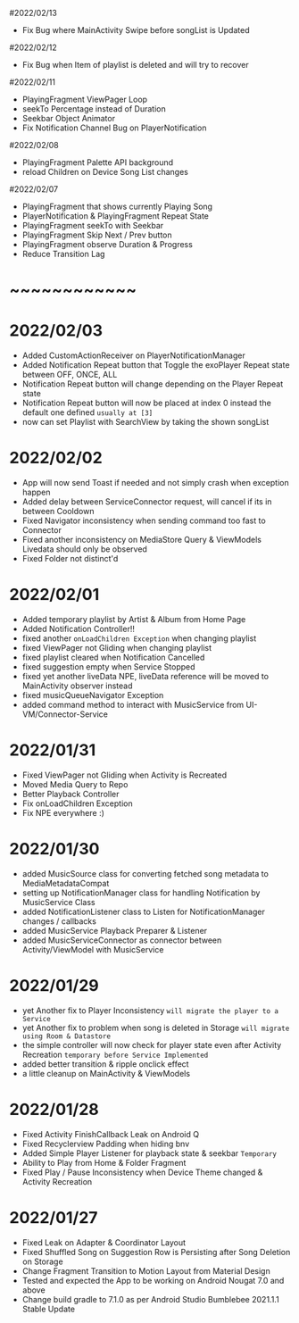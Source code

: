 #2022/02/13
- Fix Bug where MainActivity Swipe before songList is Updated

#2022/02/12
- Fix Bug when Item of playlist is deleted and will try to recover

#2022/02/11
- PlayingFragment ViewPager Loop
- seekTo Percentage instead of Duration
- Seekbar Object Animator
- Fix Notification Channel Bug on PlayerNotification

#2022/02/08
- PlayingFragment Palette API background
- reload Children on Device Song List changes

#2022/02/07
-  PlayingFragment that shows currently Playing Song
-  PlayerNotification & PlayingFragment Repeat State
-  PlayingFragment seekTo with Seekbar
-  PlayingFragment Skip Next / Prev button
-  PlayingFragment observe Duration & Progress
-  Reduce Transition Lag

# ~~~~~~~~~~~~

# 2022/02/03
- Added CustomActionReceiver on PlayerNotificationManager
- Added Notification Repeat button that Toggle the exoPlayer Repeat state between OFF, ONCE, ALL
- Notification Repeat button will change depending on the Player Repeat state
- Notification Repeat button will now be placed at index 0 instead the default one defined `usually at [3]`
- now can set Playlist with SearchView by taking the shown songList

# 2022/02/02
- App will now send Toast if needed and not simply crash when exception happen
- Added delay between ServiceConnector request, will cancel if its in between Cooldown
- Fixed Navigator inconsistency when sending command too fast to Connector
- Fixed another inconsistency on MediaStore Query & ViewModels Livedata should only be observed
- Fixed Folder not distinct'd

# 2022/02/01
- Added temporary playlist by Artist & Album from Home Page
- Added Notification Controller!!
- fixed another `onLoadChildren Exception` when changing playlist
- fixed ViewPager not Gliding when changing playlist
- fixed playlist cleared when Notification Cancelled
- fixed suggestion empty when Service Stopped
- fixed yet another liveData NPE, liveData reference will be moved to MainActivity observer instead
- fixed musicQueueNavigator Exception
- added command method to interact with MusicService from UI-VM/Connector-Service

# 2022/01/31
- Fixed ViewPager not Gliding when Activity is Recreated
- Moved Media Query to Repo
- Better Playback Controller
- Fix onLoadChildren Exception
- Fix NPE everywhere :)

# 2022/01/30
- added MusicSource class for converting fetched song metadata to MediaMetadataCompat
- setting up NotificationManager class for handling Notification by MusicService Class
- added NotificationListener class to Listen for NotificationManager changes / callbacks
- added MusicService Playback Preparer & Listener
- added MusicServiceConnector as connector between Activity/ViewModel with MusicService

# 2022/01/29
- yet Another fix to Player Inconsistency `will migrate the player to a Service`
- yet Another fix to problem when song is deleted in Storage `will migrate using Room & Datastore`
- the simple controller will now check for player state even after Activity Recreation `temporary before Service Implemented`
- added better transition & ripple onclick effect
- a little cleanup on MainActivity & ViewModels

# 2022/01/28
- Fixed Activity FinishCallback Leak on Android Q
- Fixed Recyclerview Padding when hiding bnv
- Added Simple Player Listener for playback state & seekbar `Temporary`
- Ability to Play from Home & Folder Fragment
- Fixed Play / Pause Inconsistency when Device Theme changed & Activity Recreation

# 2022/01/27
- Fixed Leak on Adapter & Coordinator Layout
- Fixed Shuffled Song on Suggestion Row is Persisting after Song Deletion on Storage  
- Change Fragment Transition to Motion Layout from Material Design
- Tested and expected the App to be working on Android Nougat 7.0 and above
- Change build gradle to 7.1.0 as per Android Studio Bumblebee 2021.1.1 Stable Update